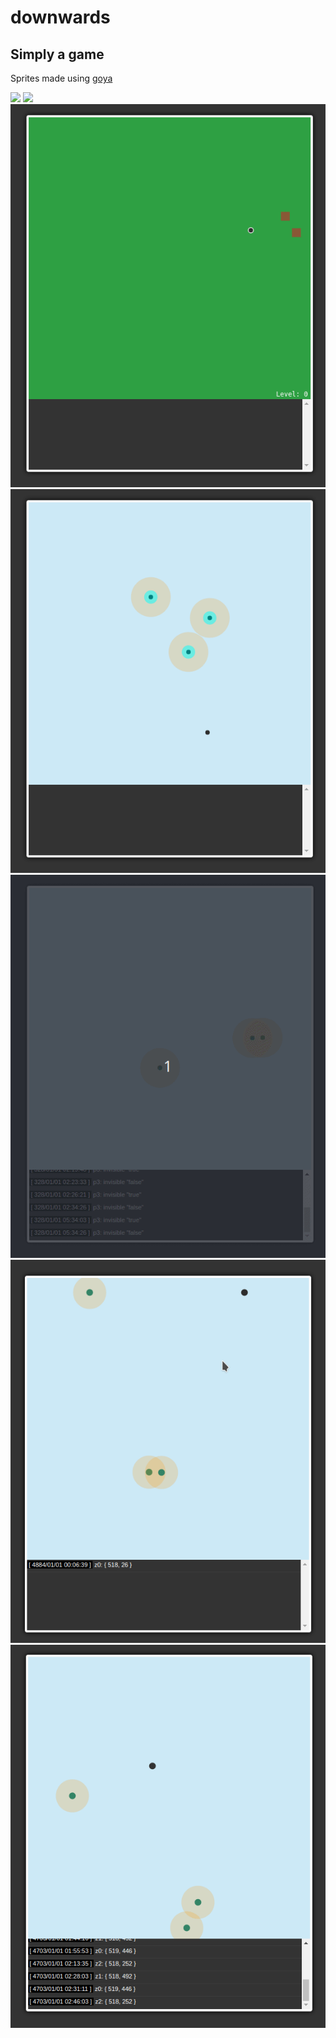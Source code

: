 # downwards

## Simply a game

Sprites made using [goya](https://jackschaedler.github.io/goya/)

![](./static/downward7.gif)
![](./static/downward6.gif)
![](./static/downward5.gif)
![](./static/downward4.gif)
![](./static/downward3.gif)
![](./static/downward2.gif)
![](./static/downward1.gif)

